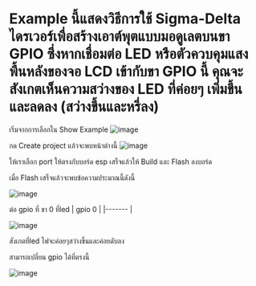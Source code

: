 # Example นี้แสดงวิธีการใช้ Sigma-Delta ไดรเวอร์เพื่อสร้างเอาต์พุตแบบมอดูเลตบนขา GPIO ซึ่งหากเชื่อมต่อ LED หรือตัวควบคุมแสงพื้นหลังของจอ LCD เข้ากับขา GPIO นี้ คุณจะสังเกตเห็นความสว่างของ LED ที่ค่อยๆ เพิ่มขึ้นและลดลง (สว่างขึ้นและหรี่ลง)

เริ่มจากการเลือกใน Show Example
![image](https://github.com/user-attachments/assets/b17e825a-3100-452b-9cad-0862885044e2)

กด Create project แล้วจะพบหน้าต่างนี้
![image](https://github.com/user-attachments/assets/80be8aca-d370-4cf8-8f43-6d4014e4c6cb)

ให้เราเลือก port ให้ตรงกับบอร์ด esp เสร็จแล้วให้ Build และ Flash ลงบอร์ด

เมื่อ Flash เสร็จแล้วจะพบข้อความประมาณนี้ดังนี้

![image](https://github.com/user-attachments/assets/e9db9bb6-35dc-437f-b034-5691828cfc92)


ต่อ gpio ที่ ขา 0 ที่led 
| gpio 0 |
|------- | 

![image](https://github.com/user-attachments/assets/f740e479-9bb8-4cb0-9101-0738fc976c0c)

สังเกตที่led ไฟจะค่อยๆสว่างขึ้นและค่อยดับลง

สามารถเปลี่ยน gpio ได้ที่ตรงนี้

![image](https://github.com/user-attachments/assets/f1ad9f57-2cb7-41ac-8479-853dc20a8d02)


